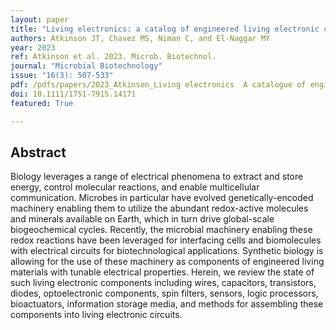 ```yaml
---
layout: paper
title: "Living electronics: a catalog of engineered living electronic components"
authors: Atkinson JT, Chavez MS, Niman C, and El-Naggar MY
year: 2023
ref: Atkinson et al. 2023. Microb. Biotechnol.
journal: "Microbial Biotechnology"
issue: "16(3): 507-533"
pdf: /pdfs/papers/2023_Atkinson_Living electronics  A catalogue of engineered living electronic components
doi: 10.1111/1751-7915.14171
featured: True

---
```


## Abstract

Biology leverages a range of electrical phenomena to extract and store energy, control molecular reactions, and enable multicellular communication. Microbes in particular have evolved genetically-encoded machinery enabling them to utilize the abundant redox-active molecules and minerals available on Earth, which in turn drive global-scale biogeochemical cycles. Recently, the microbial machinery enabling these redox reactions have been leveraged for interfacing cells and biomolecules with electrical circuits for biotechnological applications. Synthetic biology is allowing for the use of these machinery as components of engineered living materials with tunable electrical properties. Herein, we review the state of such living electronic components including wires, capacitors, transistors, diodes, optoelectronic components, spin filters, sensors, logic processors, bioactuators, information storage media, and methods for assembling these components into living electronic circuits.